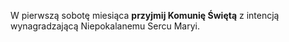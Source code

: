 W pierwszą sobotę miesiąca **przyjmij Komunię Świętą** z intencją wynagradzającą Niepokalanemu Sercu Maryi.
